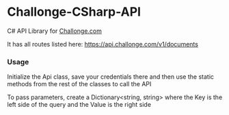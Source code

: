 # Challonge-CSharp-API
C# API Library for [Challonge.com](https://challonge.com/)  

It has all routes listed here: https://api.challonge.com/v1/documents  

### Usage
Initialize the Api class, save your credentials there and then use the static methods from the rest of the classes to call the API  

To pass parameters, create a Dictionary<string, string> where the Key is the left side of the query and  the Value is the right side
